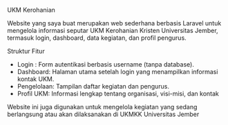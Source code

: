 UKM Kerohanian

Website yang saya buat merupakan web sederhana berbasis Laravel untuk mengelola informasi seputar UKM Kerohanian Kristen Universitas Jember, termasuk login, dashboard, data kegiatan, dan profil pengurus.

Struktur Fitur
- Login : Form autentikasi berbasis username (tanpa database).
- Dashboard: Halaman utama setelah login yang menampilkan informasi kontak UKM.
- Pengelolaan: Tampilan daftar kegiatan dan pengurus.
- Profil UKM: Informasi lengkap tentang organisasi, visi-misi, dan kontak

Website ini juga digunakan untuk mengelola kegiatan yang sedang berlangsung atau akan dilaksanakan di UKMKK Universitas Jember 
